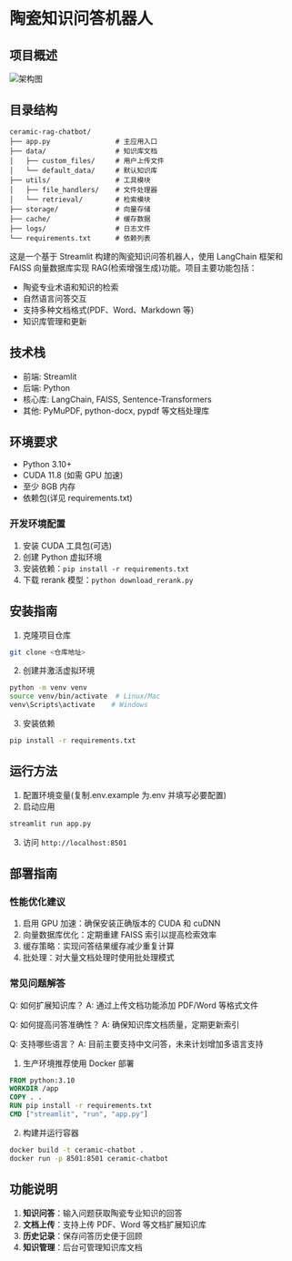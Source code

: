 # 陶瓷知识问答机器人

## 项目概述

![架构图](docs/images/architecture.png)

## 目录结构

```
ceramic-rag-chatbot/
├── app.py                # 主应用入口
├── data/                 # 知识库文档
│   ├── custom_files/     # 用户上传文件
│   └── default_data/     # 默认知识库
├── utils/                # 工具模块
│   ├── file_handlers/    # 文件处理器
│   └── retrieval/        # 检索模块
├── storage/              # 向量存储
├── cache/                # 缓存数据
├── logs/                 # 日志文件
└── requirements.txt      # 依赖列表
```

这是一个基于 Streamlit 构建的陶瓷知识问答机器人，使用 LangChain 框架和 FAISS 向量数据库实现 RAG(检索增强生成)功能。项目主要功能包括：

- 陶瓷专业术语和知识的检索
- 自然语言问答交互
- 支持多种文档格式(PDF、Word、Markdown 等)
- 知识库管理和更新

## 技术栈

- 前端: Streamlit
- 后端: Python
- 核心库: LangChain, FAISS, Sentence-Transformers
- 其他: PyMuPDF, python-docx, pypdf 等文档处理库

## 环境要求

- Python 3.10+
- CUDA 11.8 (如需 GPU 加速)
- 至少 8GB 内存
- 依赖包(详见 requirements.txt)

### 开发环境配置

1. 安装 CUDA 工具包(可选)
2. 创建 Python 虚拟环境
3. 安装依赖：`pip install -r requirements.txt`
4. 下载 rerank 模型：`python download_rerank.py`

## 安装指南

1. 克隆项目仓库

```bash
git clone <仓库地址>
```

2. 创建并激活虚拟环境

```bash
python -m venv venv
source venv/bin/activate  # Linux/Mac
venv\Scripts\activate    # Windows
```

3. 安装依赖

```bash
pip install -r requirements.txt
```

## 运行方法

1. 配置环境变量(复制.env.example 为.env 并填写必要配置)
2. 启动应用

```bash
streamlit run app.py
```

3. 访问 `http://localhost:8501`

## 部署指南

### 性能优化建议

1. 启用 GPU 加速：确保安装正确版本的 CUDA 和 cuDNN
2. 向量数据库优化：定期重建 FAISS 索引以提高检索效率
3. 缓存策略：实现问答结果缓存减少重复计算
4. 批处理：对大量文档处理时使用批处理模式

### 常见问题解答

Q: 如何扩展知识库？
A: 通过上传文档功能添加 PDF/Word 等格式文件

Q: 如何提高问答准确性？
A: 确保知识库文档质量，定期更新索引

Q: 支持哪些语言？
A: 目前主要支持中文问答，未来计划增加多语言支持

1. 生产环境推荐使用 Docker 部署

```dockerfile
FROM python:3.10
WORKDIR /app
COPY . .
RUN pip install -r requirements.txt
CMD ["streamlit", "run", "app.py"]
```

2. 构建并运行容器

```bash
docker build -t ceramic-chatbot .
docker run -p 8501:8501 ceramic-chatbot
```

## 功能说明

1. **知识问答**：输入问题获取陶瓷专业知识的回答
2. **文档上传**：支持上传 PDF、Word 等文档扩展知识库
3. **历史记录**：保存问答历史便于回顾
4. **知识管理**：后台可管理知识库文档


